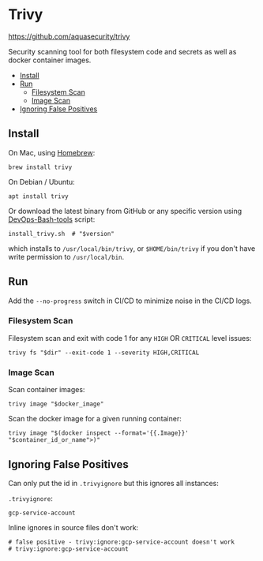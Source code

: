 # Trivy

<https://github.com/aquasecurity/trivy>

Security scanning tool for both filesystem code and secrets as well as docker container images.

<!-- INDEX_START -->

- [Install](#install)
- [Run](#run)
  - [Filesystem Scan](#filesystem-scan)
  - [Image Scan](#image-scan)
- [Ignoring False Positives](#ignoring-false-positives)

<!-- INDEX_END -->

## Install

On Mac, using [Homebrew](brew.md):

```shell
brew install trivy
```

On Debian / Ubuntu:

```shell
apt install trivy
```

Or download the latest binary from GitHub or any specific version using [DevOps-Bash-tools](devops-bash-tools.md) script:

```shell
install_trivy.sh  # "$version"
```

which installs to `/usr/local/bin/trivy`, or `$HOME/bin/trivy` if you don't have write permission to `/usr/local/bin`.

## Run

Add the `--no-progress` switch in CI/CD to minimize noise in the CI/CD logs.

### Filesystem Scan

Filesystem scan and exit with code 1 for any `HIGH` OR `CRITICAL` level issues:

```shell
trivy fs "$dir" --exit-code 1 --severity HIGH,CRITICAL
```

### Image Scan

Scan container images:

```shell
trivy image "$docker_image"
```

Scan the docker image for a given running container:

```
trivy image "$(docker inspect --format='{{.Image}}' "$container_id_or_name">)"
```

## Ignoring False Positives

Can only put the id in `.trivyignore` but this ignores all instances:

`.trivyignore`:

```shell
gcp-service-account
```

Inline ignores in source files don't work:

```shell
# false positive - trivy:ignore:gcp-service-account doesn't work
# trivy:ignore:gcp-service-account
```
